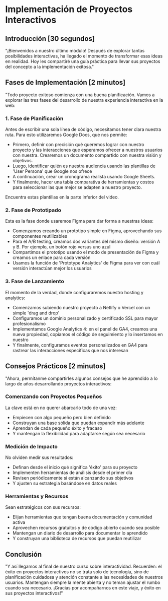# Implementación de Proyectos Interactivos

## Introducción [30 segundos]

"¡Bienvenidos a nuestro último módulo! Después de explorar tantas posibilidades interactivas, ha llegado el momento de transformar esas ideas en realidad. Hoy les compartiré una guía práctica para llevar sus proyectos del concepto a la implementación exitosa."

## Fases de Implementación [2 minutos]

"Todo proyecto exitoso comienza con una buena planificación. Vamos a explorar las tres fases del desarrollo de nuestra experiencia interactiva en la web:

### 1. Fase de Planificación
Antes de escribir una sola línea de código, necesitamos tener clara nuestra ruta. Para esto utilizaremos Google Docs, que nos permite:
- Primero, definir con precisión qué queremos lograr con nuestro proyecto y las interacciones que esperamos ofrecer a nuestros usuarios con nuestra. Crearemos un documento compartido con nuestra visión y objetivos.
- Luego, identificar quién es nuestra audiencia usando las plantillas de 'User Persona' que Google nos ofrece
- A continuación, crear un cronograma realista usando Google Sheets.
- Y finalmente, hacer una tabla comparativa de herramientas y costos para seleccionar las que mejor se adapten a nuestro proyecto.

Encuentra estas plantillas en la parte inferior del video.

### 2. Fase de Prototipado
Esta es la fase donde usaremos Figma para dar forma a nuestras ideas:
- Comenzamos creando un prototipo simple en Figma, aprovechando sus componentes reutilizables
- Para el A/B testing, creamos dos variantes del mismo diseño: versión A y B. Por ejemplo, un botón rojo versus uno azul
- Compartimos el prototipo usando el modo de presentación de Figma y creamos un enlace para cada versión
- Usamos la función de 'Prototype Analytics' de Figma para ver con cuál versión interactúan mejor los usuarios

### 3. Fase de Lanzamiento
El momento de la verdad, donde configuraremos nuestro hosting y analytics:
- Comenzamos subiendo nuestro proyecto a Netlify o Vercel con un simple 'drag and drop'
- Configuramos un dominio personalizado y certificado SSL para mayor profesionalismo
- Implementamos Google Analytics 4: en el panel de GA4, creamos una nueva propiedad, copiamos el código de seguimiento y lo insertamos en nuestro <head>
- Y finalmente, configuramos eventos personalizados en GA4 para rastrear las interacciones específicas que nos interesan

## Consejos Prácticos [2 minutos]

"Ahora, permítanme compartirles algunos consejos que he aprendido a lo largo de años desarrollando proyectos interactivos:

### Comenzando con Proyectos Pequeños
La clave está en no querer abarcarlo todo de una vez:
- Empiecen con algo pequeño pero bien definido
- Construyan una base sólida que puedan expandir más adelante
- Aprendan de cada pequeño éxito y fracaso
- Y mantengan la flexibilidad para adaptarse según sea necesario


### Medición de Impacto
No olviden medir sus resultados:
- Definan desde el inicio qué significa 'éxito' para su proyecto
- Implementen herramientas de análisis desde el primer día
- Revisen periódicamente si están alcanzando sus objetivos
- Y ajusten su estrategia basándose en datos reales

### Herramientas y Recursos
Sean estratégicos con sus recursos:
- Elijan herramientas que tengan buena documentación y comunidad activa
- Aprovechen recursos gratuitos y de código abierto cuando sea posible
- Mantengan un diario de desarrollo para documentar lo aprendido
- Y construyan una biblioteca de recursos que puedan reutilizar

## Conclusión

"Y así llegamos al final de nuestro curso sobre interactividad. Recuerden: el éxito en proyectos interactivos no se trata solo de tecnología, sino de planificación cuidadosa y atención constante a las necesidades de nuestros usuarios. Mantengan siempre la mente abierta y no teman ajustar el rumbo cuando sea necesario. ¡Gracias por acompañarnos en este viaje, y éxito en sus proyectos interactivos!"